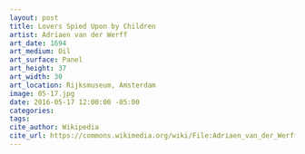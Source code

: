 ```yaml
---
layout: post
title: Lovers Spied Upon by Children
artist: Adriaen van der Werff
art_date: 1694
art_medium: Oil
art_surface: Panel
art_height: 37
art_width: 30
art_location: Rijksmuseum, Amsterdam
image: 05-17.jpg
date: 2016-05-17 12:00:00 -05:00
categories:
tags:
cite_author: Wikipedia
cite_url: https://commons.wikimedia.org/wiki/File:Adriaen_van_der_Werff_002.jpg
---
```

